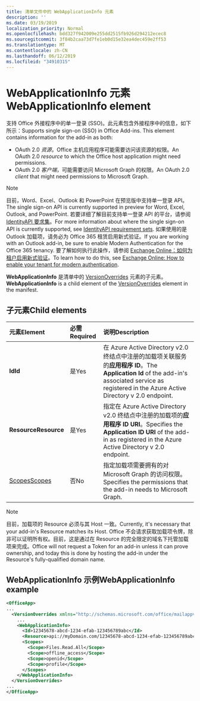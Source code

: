 ```yaml
---
title: 清单文件中的 WebApplicationInfo 元素
description: ''
ms.date: 03/19/2019
localization_priority: Normal
ms.openlocfilehash: bdd327f942009e255dd2515fb926d294212ecec8
ms.sourcegitcommit: 3f84b2caa73d7fe1eb0d15e32ea4dec459e2ff53
ms.translationtype: MT
ms.contentlocale: zh-CN
ms.lasthandoff: 06/12/2019
ms.locfileid: "34910315"
---
```

# <a name="webapplicationinfo-element"></a><span data-ttu-id="da91c-102">WebApplicationInfo 元素</span><span class="sxs-lookup"><span data-stu-id="da91c-102">WebApplicationInfo element</span></span>

<span data-ttu-id="da91c-103">支持 Office 外接程序中的单一登录 (SSO)。此元素包含外接程序中的信息，如下所示：</span><span class="sxs-lookup"><span data-stu-id="da91c-103">Supports single sign-on (SSO) in Office Add-ins. This element contains information for the add-in as both:</span></span>

- <span data-ttu-id="da91c-104">OAuth 2.0 *资源*，Office 主机应用程序可能需要访问该资源的权限。</span><span class="sxs-lookup"><span data-stu-id="da91c-104">An OAuth 2.0 *resource* to which the Office host application might need permissions.</span></span>
- <span data-ttu-id="da91c-105">OAuth 2.0 *客户端*，可能需要访问 Microsoft Graph 的权限。</span><span class="sxs-lookup"><span data-stu-id="da91c-105">An OAuth 2.0 *client* that might need permissions to Microsoft Graph.</span></span>

> [!NOTE]
> <span data-ttu-id="da91c-106">目前，Word、Excel、Outlook 和 PowerPoint 在预览版中支持单一登录 API。</span><span class="sxs-lookup"><span data-stu-id="da91c-106">The single sign-on API is currently supported in preview for Word, Excel, Outlook, and PowerPoint.</span></span> <span data-ttu-id="da91c-107">若要详细了解目前支持单一登录 API 的平台，请参阅 [IdentityAPI 要求集](/office/dev/add-ins/reference/requirement-sets/identity-api-requirement-sets)。</span><span class="sxs-lookup"><span data-stu-id="da91c-107">For more information about where the single sign-on API is currently supported, see [IdentityAPI requirement sets](/office/dev/add-ins/reference/requirement-sets/identity-api-requirement-sets).</span></span> <span data-ttu-id="da91c-108">如果使用的是 Outlook 加载项，请务必为 Office 365 租赁启用新式验证。</span><span class="sxs-lookup"><span data-stu-id="da91c-108">If you are working with an Outlook add-in, be sure to enable Modern Authentication for the Office 365 tenancy.</span></span> <span data-ttu-id="da91c-109">要了解如何执行此操作，请参阅 [Exchange Online：如何为租户启用新式验证](https://social.technet.microsoft.com/wiki/contents/articles/32711.exchange-online-how-to-enable-your-tenant-for-modern-authentication.aspx)。</span><span class="sxs-lookup"><span data-stu-id="da91c-109">To learn how to do this, see [Exchange Online: How to enable your tenant for modern authentication](https://social.technet.microsoft.com/wiki/contents/articles/32711.exchange-online-how-to-enable-your-tenant-for-modern-authentication.aspx).</span></span>

<span data-ttu-id="da91c-110">**WebApplicationInfo** 是清单中的 [VersionOverrides](versionoverrides.md) 元素的子元素。</span><span class="sxs-lookup"><span data-stu-id="da91c-110">**WebApplicationInfo** is a child element of the [VersionOverrides](versionoverrides.md) element in the manifest.</span></span>  

## <a name="child-elements"></a><span data-ttu-id="da91c-111">子元素</span><span class="sxs-lookup"><span data-stu-id="da91c-111">Child elements</span></span>

|  <span data-ttu-id="da91c-112">元素</span><span class="sxs-lookup"><span data-stu-id="da91c-112">Element</span></span> |  <span data-ttu-id="da91c-113">必需</span><span class="sxs-lookup"><span data-stu-id="da91c-113">Required</span></span>  |  <span data-ttu-id="da91c-114">说明</span><span class="sxs-lookup"><span data-stu-id="da91c-114">Description</span></span>  |
|:-----|:-----|:-----|
|  <span data-ttu-id="da91c-115">**Id**</span><span class="sxs-lookup"><span data-stu-id="da91c-115">**Id**</span></span>    |  <span data-ttu-id="da91c-116">是</span><span class="sxs-lookup"><span data-stu-id="da91c-116">Yes</span></span>   |  <span data-ttu-id="da91c-117">在 Azure Active Directory v2.0 终结点中注册的加载项关联服务的**应用程序 ID**。</span><span class="sxs-lookup"><span data-stu-id="da91c-117">The **Application Id** of the add-in's associated service as registered in the Azure Active Directory v 2.0 endpoint.</span></span>|
|  <span data-ttu-id="da91c-118">**Resource**</span><span class="sxs-lookup"><span data-stu-id="da91c-118">**Resource**</span></span>  |  <span data-ttu-id="da91c-119">是</span><span class="sxs-lookup"><span data-stu-id="da91c-119">Yes</span></span>   |  <span data-ttu-id="da91c-120">指定在 Azure Active Directory v2.0 终结点中注册的加载项的**应用程序 ID URI**。</span><span class="sxs-lookup"><span data-stu-id="da91c-120">Specifies the **Application ID URI** of the add-in as registered in the Azure Active Directory v 2.0 endpoint.</span></span>|
|  [<span data-ttu-id="da91c-121">Scopes</span><span class="sxs-lookup"><span data-stu-id="da91c-121">Scopes</span></span>](scopes.md)                |  <span data-ttu-id="da91c-122">否</span><span class="sxs-lookup"><span data-stu-id="da91c-122">No</span></span>  |  <span data-ttu-id="da91c-123">指定加载项需要拥有的对 Microsoft Graph 的访问权限。</span><span class="sxs-lookup"><span data-stu-id="da91c-123">Specifies the permissions that the add-in needs to Microsoft Graph.</span></span>  |

> [!NOTE] 
> <span data-ttu-id="da91c-124">目前，加载项的 Resource 必须与其 Host 一致。</span><span class="sxs-lookup"><span data-stu-id="da91c-124">Currently, it's necessary that your add-in's Resource matches its Host.</span></span> <span data-ttu-id="da91c-125">Office 不会请求获取加载项令牌，除非可以证明所有权。目前，这是通过在 Resource 的完全限定的域名下托管加载项来完成。</span><span class="sxs-lookup"><span data-stu-id="da91c-125">Office will not request a Token for an add-in unless it can prove ownership, and today this is done by hosting the add-in under the Resource's fully-qualified domain name.</span></span>

## <a name="webapplicationinfo-example"></a><span data-ttu-id="da91c-126">WebApplicationInfo 示例</span><span class="sxs-lookup"><span data-stu-id="da91c-126">WebApplicationInfo example</span></span>

```xml
<OfficeApp>
...
  <VersionOverrides xmlns="http://schemas.microsoft.com/office/mailappversionoverrides" xsi:type="VersionOverridesV1_0">
    ...
    <WebApplicationInfo>
      <Id>12345678-abcd-1234-efab-123456789abc</Id>
      <Resource>api://myDomain.com/12345678-abcd-1234-efab-123456789abc</Resource>
      <Scopes>
        <Scope>Files.Read.All</Scope>
        <Scope>offline_access</Scope>
        <Scope>openid</Scope>
        <Scope>profile</Scope>        
      </Scopes>
    </WebApplicationInfo>
  </VersionOverrides>
...
</OfficeApp>
```
